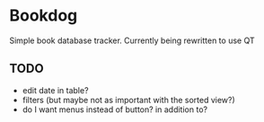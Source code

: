 # Bookdog
Simple book database tracker.  Currently being rewritten to use QT

## TODO

* edit date in table?
* filters (but maybe not as important with the sorted view?)
* do I want menus instead of button? in addition to?

